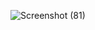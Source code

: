 ![Screenshot (81)](https://github.com/user-attachments/assets/09563597-6951-4b28-ab64-5058bd0984dc)
